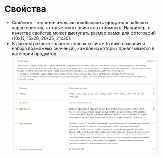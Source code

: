 # Свойства
* Свойство - это отличительная особенность продукта с набором характеристик, которые могут влиять на стоимость. Например, в качестве свойства может выступать размер рамки для фотографий (10х15, 15х20, 20х25, 21х30).
* В данном разделе задается список свойств (в виде названия и набора возможных значений), каждое из которых привязывается в категории продуктов.
![](../_media/shop/shop16.png ':size=70%')